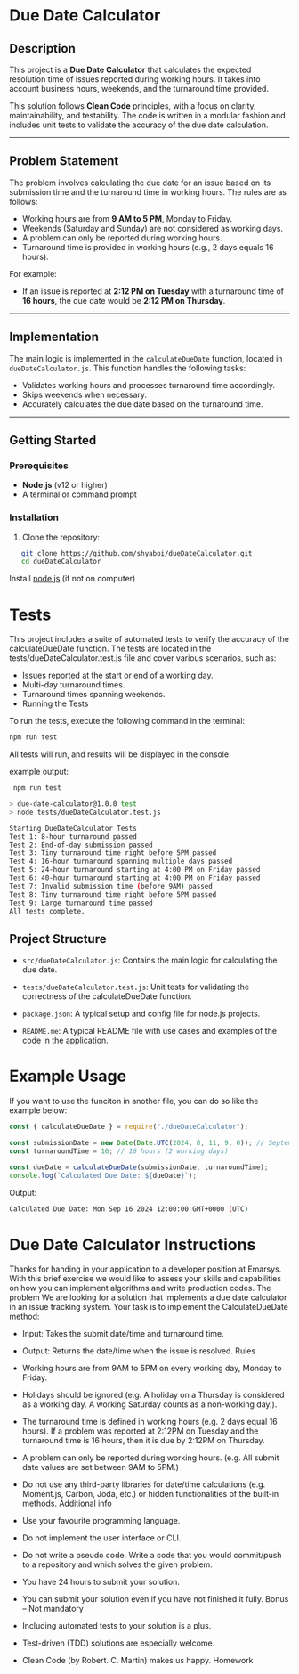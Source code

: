 # Due Date Calculator

## Description

This project is a **Due Date Calculator** that calculates the expected resolution time of issues reported during working hours. It takes into account business hours, weekends, and the turnaround time provided.

This solution follows **Clean Code** principles, with a focus on clarity, maintainability, and testability. The code is written in a modular fashion and includes unit tests to validate the accuracy of the due date calculation.

---

## Problem Statement

The problem involves calculating the due date for an issue based on its submission time and the turnaround time in working hours. The rules are as follows:

- Working hours are from **9 AM to 5 PM**, Monday to Friday.
- Weekends (Saturday and Sunday) are not considered as working days.
- A problem can only be reported during working hours.
- Turnaround time is provided in working hours (e.g., 2 days equals 16 hours).

For example:

- If an issue is reported at **2:12 PM on Tuesday** with a turnaround time of **16 hours**, the due date would be **2:12 PM on Thursday**.

---

## Implementation

The main logic is implemented in the `calculateDueDate` function, located in `dueDateCalculator.js`. This function handles the following tasks:

- Validates working hours and processes turnaround time accordingly.
- Skips weekends when necessary.
- Accurately calculates the due date based on the turnaround time.

---

## Getting Started

### Prerequisites

- **Node.js** (v12 or higher)
- A terminal or command prompt

### Installation

1. Clone the repository:

```bash
   git clone https://github.com/shyaboi/dueDateCalculator.git
   cd dueDateCalculator
```

Install [node.js](https://nodejs.org/en/download/package-manager) (if not on computer)


# Tests

This project includes a suite of automated tests to verify the accuracy of the calculateDueDate function. The tests are located in the tests/dueDateCalculator.test.js file and cover various scenarios, such as:

- Issues reported at the start or end of a working day.
- Multi-day turnaround times.
- Turnaround times spanning weekends.
- Running the Tests

To run the tests, execute the following command in the terminal:

```bash
npm run test
```

All tests will run, and results will be displayed in the console.

example output:

```bash
 npm run test

> due-date-calculator@1.0.0 test
> node tests/dueDateCalculator.test.js

Starting DueDateCalculator Tests
Test 1: 8-hour turnaround passed
Test 2: End-of-day submission passed
Test 3: Tiny turnaround time right before 5PM passed
Test 4: 16-hour turnaround spanning multiple days passed
Test 5: 24-hour turnaround starting at 4:00 PM on Friday passed
Test 6: 40-hour turnaround starting at 4:00 PM on Friday passed
Test 7: Invalid submission time (before 9AM) passed
Test 8: Tiny turnaround time right before 5PM passed
Test 9: Large turnaround time passed
All tests complete.
```

## Project Structure

- `src/dueDateCalculator.js`: Contains the main logic for calculating the due date.

- `tests/dueDateCalculator.test.js`: Unit tests for validating the correctness of the calculateDueDate function.

- `package.json`: A typical setup and config file for node.js projects.

- `README.me`: A typical README file with use cases and examples of the code in the application.

# Example Usage

If you want to use the funciton in another file, you can do so like the example below:

```javascript
const { calculateDueDate } = require("./dueDateCalculator");

const submissionDate = new Date(Date.UTC(2024, 8, 11, 9, 0)); // September 11, 2024, 9:00 AM (UTC)
const turnaroundTime = 16; // 16 hours (2 working days)

const dueDate = calculateDueDate(submissionDate, turnaroundTime);
console.log(`Calculated Due Date: ${dueDate}`);
```

Output:

```bash
Calculated Due Date: Mon Sep 16 2024 12:00:00 GMT+0000 (UTC)
```

# Due Date Calculator Instructions

Thanks for handing in your application to a developer position at Emarsys. With this brief exercise we would like to assess your skills and capabilities on how you can implement algorithms and write production codes.
The problem
We are looking for a solution that implements a due date calculator in an issue tracking system. Your task is to implement the CalculateDueDate method:

- Input: Takes the submit date/time and turnaround time.
- Output: Returns the date/time when the issue is resolved.
  Rules
- Working hours are from 9AM to 5PM on every working day, Monday to Friday.
- Holidays should be ignored (e.g. A holiday on a Thursday is considered as a working day. A working Saturday counts as a non-working day.).
- The turnaround time is defined in working hours (e.g. 2 days equal 16 hours). If a problem was reported at 2:12PM on Tuesday and the turnaround time is 16 hours, then it is due by 2:12PM on Thursday.
- A problem can only be reported during working hours. (e.g. All submit date values are set between 9AM to 5PM.)
- Do not use any third-party libraries for date/time calculations (e.g. Moment.js, Carbon, Joda, etc.) or hidden functionalities of the built-in methods.
  Additional info

- Use your favourite programming language.
- Do not implement the user interface or CLI.
- Do not write a pseudo code. Write a code that you would commit/push to a repository and which solves the given problem.
- You have 24 hours to submit your solution.
- You can submit your solution even if you have not finished it fully.
  Bonus – Not mandatory
- Including automated tests to your solution is a plus.
- Test-driven (TDD) solutions are especially welcome.
- Clean Code (by Robert. C. Martin) makes us happy.
  Homework
